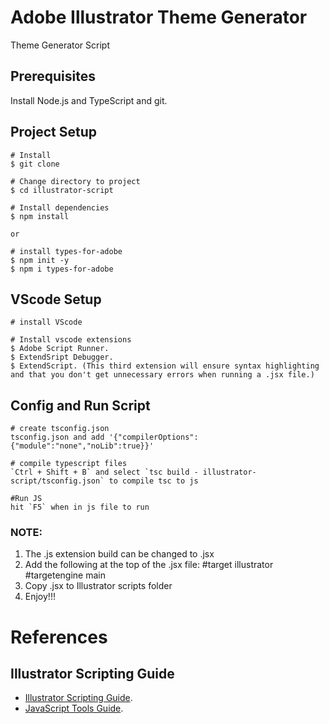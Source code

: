 # Adobe Illustrator Theme Generator
Theme Generator Script

## Prerequisites
Install Node.js and TypeScript and git.

## Project Setup
```
# Install 
$ git clone 

# Change directory to project
$ cd illustrator-script

# Install dependencies
$ npm install

or

# install types-for-adobe
$ npm init -y
$ npm i types-for-adobe
```

## VScode Setup
```
# install VScode

# Install vscode extensions
$ Adobe Script Runner.
$ ExtendSript Debugger.
$ ExtendScript. (This third extension will ensure syntax highlighting and that you don't get unnecessary errors when running a .jsx file.)

```

## Config and Run Script
```
# create tsconfig.json
tsconfig.json and add '{"compilerOptions":{"module":"none","noLib":true}}'

# compile typescript files
`Ctrl + Shift + B` and select `tsc build - illustrator-script/tsconfig.json` to compile tsc to js

#Run JS
hit `F5` when in js file to run

```
### NOTE: ###
1. The .js extension build can be changed to .jsx
2. Add the following at the top of the .jsx file:
#target illustrator
#targetengine main
3. Copy .jsx to Illustrator scripts folder
4. Enjoy!!!

# References
## Illustrator Scripting Guide
* [Illustrator Scripting Guide](https://pages.github.com/](https://ai-scripting.docsforadobe.dev/jsobjref/PathItems.html)https://ai-scripting.docsforadobe.dev/jsobjref/PathItems.html).
* [JavaScript Tools Guide](https://pages.github.com/](https://ai-scripting.docsforadobe.dev/jsobjref/PathItems.html)https://ai-scripting.docsforadobe.dev/jsobjref/PathItems.html](https://extendscript.docsforadobe.dev/interapplication-communication/bridgetalk-message-object.html)https://extendscript.docsforadobe.dev/interapplication-communication/bridgetalk-message-object.html).